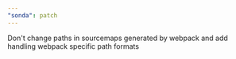 ```yaml
---
"sonda": patch
---
```


Don't change paths in sourcemaps generated by webpack and add handling webpack specific path formats
